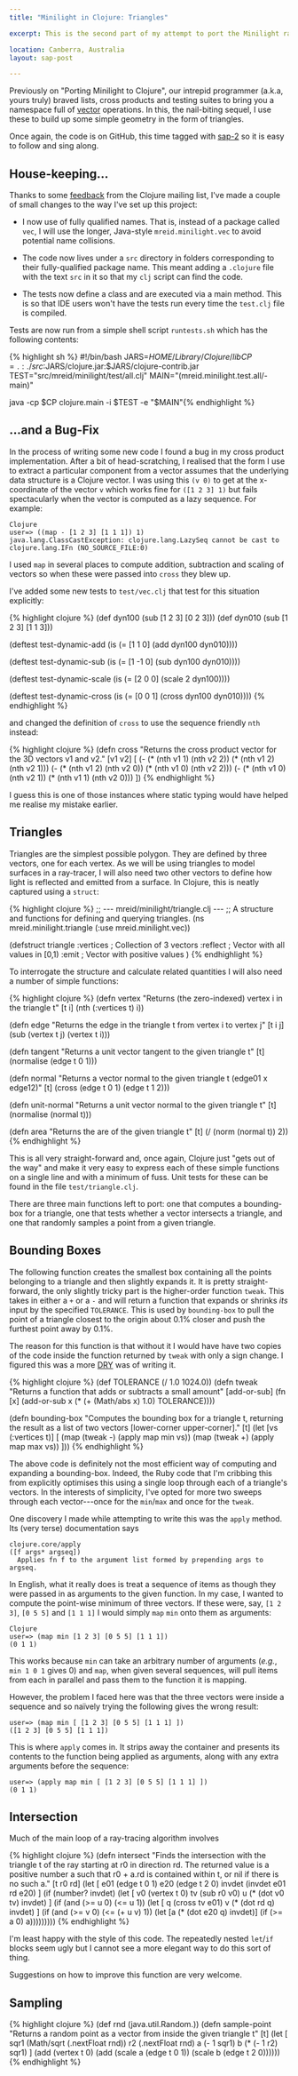 ```yaml
---
title: "Minilight in Clojure: Triangles"

excerpt: This is the second part of my attempt to port the Minilight ray-tracer to Clojure. This time it is triangles. Some bugs are found and fixed in the vector package.  

location: Canberra, Australia
layout: sap-post

---
```


Previously on "Porting Minilight to Clojure", our intrepid programmer (a.k.a, yours truly) braved lists, cross products and testing suites to bring you a namespace full of [vector][] operations. In this, the nail-biting sequel, I use these to build up some simple geometry in the form of triangles.

Once again, the code is on GitHub, this time tagged with [sap-2][tag] so it is easy to follow and sing along.

[vector]: /sap/minilight-clojure-vectors.html
[tag]: http://github.com/mreid/minilight-clojure/tree/sap-2

House-keeping...
----------------
Thanks to some [feedback][] from the Clojure mailing list, I've made a couple of small changes to the way I've set up this project: 

* I now use of fully qualified names. That is, instead of a package called `vec`, I will use the longer, Java-style `mreid.minilight.vec` to avoid potential name collisions.

* The code now lives under a `src` directory in folders corresponding to their fully-qualified package name. This meant adding a `.clojure` file with the text `src` in it so that my `clj` script can find the code.

* The tests now define a class and are executed via a main method. This is so that IDE users won't have the tests run every time the `test.clj` file is compiled.

Tests are now run from a simple shell script `runtests.sh` which has the following contents:

{% highlight sh %}
#!/bin/bash
JARS=$HOME/Library/Clojure/lib
CP=.:./src:$JARS/clojure.jar:$JARS/clojure-contrib.jar
TEST="src/mreid/minilight/test/all.clj"
MAIN="(mreid.minilight.test.all/-main)"

java -cp $CP clojure.main -i $TEST -e "$MAIN"{% endhighlight %}

[feedback]: http://groups.google.com/group/clojure/browse_thread/thread/3f8283421219fef5/10de2f48fb48f6b8

...and a Bug-Fix
----------------
In the process of writing some new code I found a bug in my cross product implementation. After a bit of head-scratching, I realised that the form I use to extract a particular component from a vector assumes that the underlying data structure is a Clojure vector. I was using this `(v 0)` to get at the x-coordinate of the vector `v` which works fine for `([1 2 3] 1)` but fails spectacularly when the vector is computed as a lazy sequence. For example:

	Clojure
	user=> ((map - [1 2 3] [1 1 1]) 1)
	java.lang.ClassCastException: clojure.lang.LazySeq cannot be cast to
	clojure.lang.IFn (NO_SOURCE_FILE:0)

I used `map` in several places to compute addition, subtraction and scaling of vectors so when these were passed into `cross` they blew up.

I've added some new tests to `test/vec.clj` that test for this situation explicitly:

{% highlight clojure %}
(def dyn100 (sub [1 2 3] [0 2 3]))
(def dyn010 (sub [1 2 3] [1 1 3]))

(deftest test-dynamic-add
  (is (= [1 1 0]  (add dyn100 dyn010))))

(deftest test-dynamic-sub
  (is (= [1 -1 0] (sub dyn100 dyn010))))

(deftest test-dynamic-scale
  (is (= [2 0 0]    (scale 2 dyn100))))

(deftest test-dynamic-cross
  (is (= [0 0 1]   (cross dyn100 dyn010))))
{% endhighlight %}

and changed the definition of `cross` to use the sequence friendly `nth` instead:

{% highlight clojure %}
(defn cross 
    "Returns the cross product vector for the 3D vectors v1 and v2."
    [v1 v2] 
    [ (- (* (nth v1 1) (nth v2 2)) (* (nth v1 2) (nth v2 1)))
      (- (* (nth v1 2) (nth v2 0)) (* (nth v1 0) (nth v2 2)))
      (- (* (nth v1 0) (nth v2 1)) (* (nth v1 1) (nth v2 0))) ])
{% endhighlight %}

I guess this is one of those instances where static typing would have helped me realise my mistake earlier.

Triangles
---------
Triangles are the simplest possible polygon. They are defined by three vectors, one for each vertex. As we will be using triangles to model surfaces in a ray-tracer, I will also need two other vectors to define how light is reflected and emitted from a surface. In Clojure, this is neatly captured using a `struct`:

{% highlight clojure %}
;; --- mreid/minilight/triangle.clj ---
;; A structure and functions for defining and querying triangles.
(ns mreid.minilight.triangle
  (:use mreid.minilight.vec))
 
(defstruct triangle
  :vertices ; Collection of 3 vectors
  :reflect  ; Vector with all values in [0,1)
  :emit     ; Vector with positive values
)
{% endhighlight %}

To interrogate the structure and calculate related quantities I will also need a number of simple functions:

{% highlight clojure %}
(defn vertex
  "Returns (the zero-indexed) vertex i in the triangle t"
  [t i] (nth (:vertices t) i))

(defn edge
  "Returns the edge in the triangle t from vertex i to vertex j"
  [t i j] (sub (vertex t j) (vertex t i)))

(defn tangent
  "Returns a unit vector tangent to the given triangle t"
  [t] (normalise (edge t 0 1)))

(defn normal
  "Returns a vector normal to the given triangle t (edge01 x edge12)"
  [t] (cross (edge t 0 1) (edge t 1 2)))

(defn unit-normal
  "Returns a unit vector normal to the given triangle t"
  [t] (normalise (normal t)))

(defn area
  "Returns the are of the given triangle t"
  [t] (/ (norm (normal t)) 2))
{% endhighlight %}

This is all very straight-forward and, once again, Clojure just "gets out of the way" and make it very easy to express each of these simple functions on a single line and with a minimum of fuss. Unit tests for these can be found in the file `test/triangle.clj`.

There are three main functions left to port: one that computes a bounding-box for a triangle, one that tests whether a vector intersects a triangle, and one that randomly samples a point from a given triangle.

Bounding Boxes
--------------
The following function creates the smallest box containing all the points belonging to a triangle and then slightly expands it. It is pretty straight-forward, the only slightly tricky part is the higher-order function `tweak`. This takes in either a `+` or a `-` and will return a function that expands or shrinks _its_ input by the specified `TOLERANCE`. This is used by `bounding-box` to pull the point of a triangle closest to the origin about 0.1% closer and push the furthest point away by 0.1%.

The reason for this function is that without it I would have have two copies of the code inside the function returned by `tweak` with only a sign change. I figured this was a more [DRY][] was of writing it.

[dry]: http://en.wikipedia.org/wiki/Don't_repeat_yourself

{% highlight clojure %}
(def TOLERANCE (/ 1.0 1024.0))
(defn tweak
  "Returns a function that adds or subtracts a small amount"
  [add-or-sub]
  (fn [x] (add-or-sub x (* (+ (Math/abs x) 1.0) TOLERANCE))))

(defn bounding-box
  "Computes the bounding box for a triangle t, returning the result as
  a list of two vectors [lower-corner upper-corner]." 
  [t]
  (let [vs (:vertices t)]
    [ (map (tweak -) (apply map min vs))
      (map (tweak +) (apply map max vs)) ]))
{% endhighlight %}

The above code is definitely not the most efficient way of computing and expanding a bounding-box. Indeed, the Ruby code that I'm cribbing this from explicitly optimises this using a single loop through each of a triangle's vectors. In the interests of simplicity, I've opted for more two sweeps through each vector---once for the `min`/`max` and once for the `tweak`.

One discovery I made while attempting to write this was the `apply` method. Its (very terse) documentation says

	clojure.core/apply
	([f args* argseq])
	  Applies fn f to the argument list formed by prepending args to argseq.

In English, what it really does is treat a sequence of items as though they were passed in as arguments to the given function. In my case, I wanted to compute the point-wise minimum of three vectors. If these were, say, `[1 2 3]`, `[0 5 5]` and `[1 1 1]` I would simply `map` `min` onto them as arguments:

	Clojure
	user=> (map min [1 2 3] [0 5 5] [1 1 1])
	(0 1 1)

This works because `min` can take an arbitrary number of arguments (_e.g._, `min 1 0 1` gives 0) and `map`, when given several sequences, will pull items from each in parallel and pass them to the function it is mapping.

However, the problem I faced here was that the three vectors were inside a sequence and so naïvely trying the following gives the wrong result:

	user=> (map min [ [1 2 3] [0 5 5] [1 1 1] ])
	([1 2 3] [0 5 5] [1 1 1])
	
This is where `apply` comes in. It strips away the container and presents its contents to the function being applied as arguments, along with any extra arguments before the sequence:

	user=> (apply map min [ [1 2 3] [0 5 5] [1 1 1] ])
	(0 1 1)

Intersection
------------
Much of the main loop of a ray-tracing algorithm involves 

{% highlight clojure %}
(defn intersect
  "Finds the intersection with the triangle t of the ray starting at r0 in 
  direction rd. The returned value is a positive number a such that r0 + a.rd 
  is contained within t, or nil if there is no such a."
  [t r0 rd]
  (let [ e01    (edge t 0 1)
         e20    (edge t 2 0)
         invdet (invdet e01 rd e20) ]
    (if (number? invdet)
      (let [ v0 (vertex t 0)
             tv (sub r0 v0)
             u  (* (dot v0 tv) invdet) ]
        (if (and (>= u 0) (<= u 1))
          (let [ q (cross tv e01)
                 v (* (dot rd q) invdet) ]
            (if (and (>= v 0) (<= (+ u v) 1))
              (let [a (* (dot e20 q) invdet)]
                (if (>= a 0) a)))))))))
{% endhighlight %}

I'm least happy with the style of this code. The repeatedly nested `let`/`if` blocks seem ugly but I cannot see a more elegant way to do this sort of thing. 

Suggestions on how to improve this function are very welcome.

Sampling
--------

{% highlight clojure %}
(def rnd (java.util.Random.))
(defn sample-point
  "Returns a random point as a vector from inside the given triangle t"
  [t]
  (let [ sqr1 (Math/sqrt (.nextFloat rnd))
         r2   (.nextFloat rnd)
         a    (- 1 sqr1)
         b    (* (- 1 r2) sqr1) ]
    (add (vertex t 0)
        (add (scale a (edge t 0 1)) 
             (scale b (edge t 2 0))))))
{% endhighlight %}
